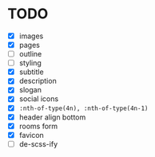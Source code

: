 # TODO

- [x] images
- [x] pages
- [ ] outline
- [ ] styling
- [x] subtitle
- [x] description
- [x] slogan
- [x] social icons
- [x] `:nth-of-type(4n), :nth-of-type(4n-1)`
- [x] header align bottom
- [x] rooms form
- [x] favicon
- [ ] de-scss-ify
